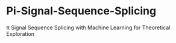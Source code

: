 # Pi-Signal-Sequence-Splicing
π Signal Sequence Splicing with Machine Learning for Theoretical Exploration
